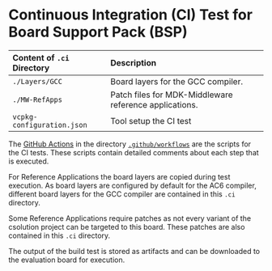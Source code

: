 # Continuous  Integration (CI) Test for Board Support Pack (BSP)
  
Content of `.ci` Directory   | Description
:----------------------------|:-----------------
`./Layers/GCC`               | Board layers for the GCC compiler.
`./MW-RefApps`               | Patch files for MDK-Middleware reference applications.
`vcpkg-configuration.json`   | Tool setup the CI test

The [GitHub Actions](..\README.me#github-actions) in the directory [`.github/workflows`](https://github.com/Open-CMSIS-Pack/STM32H743I-EVAL_BSP/tree/main/.github/workflows) are the scripts for the CI tests. These scripts contain detailed comments about each step that is executed.

For Reference Applications the board layers are copied during test execution. As board layers are configured by default for the AC6 compiler, different board layers for the GCC compiler are contained in this `.ci` directory.

Some Reference Applications require patches as not every variant of the csolution project can be targeted to this board. These patches are also contained in this `.ci` directory.

The output of the build test is stored as artifacts and can be downloaded to the evaluation board for execution.
